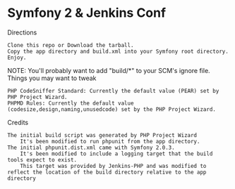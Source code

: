 # Symfony 2 & Jenkins Conf

Directions

    Clone this repo or Download the tarball.
    Copy the app directory and build.xml into your Symfony root directory.
    Enjoy.

NOTE: You'll probably want to add "build/*" to your SCM's ignore file.
Things you may want to tweak

    PHP CodeSniffer Standard: Currently the default value (PEAR) set by PHP Project Wizard.
    PHPMD Rules: Currently the default value (codesize,design,naming,unusedcode) set by the PHP Project Wizard.

Credits

    The initial build script was generated by PHP Project Wizard
        It's been modified to run phpunit from the app directory.
    The initial phpunit.dist.xml came with Symfony 2.0.3.
        It's been modified to include a logging target that the build tools expect to exist.
        This target was provided by Jenkins-PHP and was modified to reflect the location of the build directory relative to the app directory

